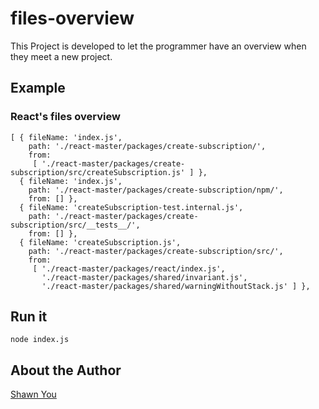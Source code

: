 # files-overview
This Project is developed to let the programmer have an overview when they meet a new project.

## Example
### React's files overview
```
[ { fileName: 'index.js',
    path: './react-master/packages/create-subscription/',
    from:
     [ './react-master/packages/create-subscription/src/createSubscription.js' ] },
  { fileName: 'index.js',
    path: './react-master/packages/create-subscription/npm/',
    from: [] },
  { fileName: 'createSubscription-test.internal.js',
    path: './react-master/packages/create-subscription/src/__tests__/',
    from: [] },
  { fileName: 'createSubscription.js',
    path: './react-master/packages/create-subscription/src/',
    from:
     [ './react-master/packages/react/index.js',
       './react-master/packages/shared/invariant.js',
       './react-master/packages/shared/warningWithoutStack.js' ] },
```

## Run it
`node index.js`

## About the Author
[Shawn You](https://youshaohua.com)
